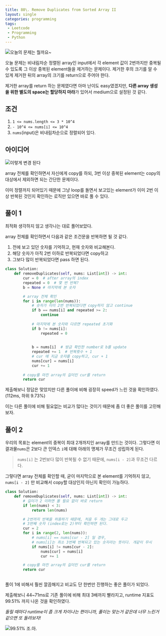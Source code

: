 ```yaml
---
title: 80\. Remove Duplicates from Sorted Array II
layout: single
categories: programming
tags:
 - Leetcode
 - Programming
 - Python
---
```


![오늘의 문제는 뭘까요~](/assets/images/leetcode/20220206_remove-duplicates-from-sorted-array-ii.png)

오늘 문제는 비내림차순 정렬된 array인 input에서 각 element 값이 2번까지만 중복될 수 있도록 그 이상 중복된 element들을 제거하는 문제이다.
제거한 후의 크기를 알 수 있게 제거한 뒤의 array의 크기를 return으로 주어야 한다.

제거한 array를 return 하는 문제였다면 아마 난이도 easy였겠지만, **다른 array 생성을 위한 별도의 space는 할당하지 마라**가 있어서 medium으로 설정된 것 같다. 


## 조건
1. `1 <= nums.length <= 3 * 10^4`
2. `- 10^4 <= nums[i] <= 10^4`
3. `nums`(input)은 비내림차순으로 정렬되어 있다.

## 아이디어
![이렇게 변경 된다](/assets/images/leetcode/80_remove_array_element.png)

array 전체를 확인하면서 자신에게 copy를 하되, 3번 이상 중복된 element는 copy의 대상에서 제외하면 되는 간단한 문제이다.

이미 정렬까지 되어있기 때문에 그냥 loop를 돌면서 보고있는 element가 이미 2번 이상 반복된 것인지 확인하는 로직만 있으면 바로 풀 수 있다.

## 풀이 1
최적화 생각하지 않고 생각나는 대로 풀어보았다.

array 전체를 확인하면서 다음과 같은 조건문을 반복하면 될 것 같다.
1. 전에 보고 있던 숫자를 기억하고, 현재 숫자와 비교해본다.
2. 해당 숫자가 아직 2번 이하로 반복되었다면 copy하고
3. 그보다 많이 반복되었다면 pass 하면 된다.
 
```python
class Solution:
    def removeDuplicates(self, nums: List[int]) -> int:
        cur = 0  # after array의 index
        repeated = 0  # 몇 번 반복?
        b = None # 마지막에 본 숫자

        # array 전체 확인
        for i in range(len(nums)):
            # 숫자가 이미 2번 반복되었다면 copy하지 않고 continue
            if b == nums[i] and repeated >= 2:
                continue
            
            # 마지막에 본 숫자와 다르면 repeated 초기화
            if b != nums[i]:
                repeated = 0
           
           
            b = nums[i]  # 방금 확인한 number로 b를 update
            repeated += 1  # 반복횟수 + 1
            # cur 에 지금 숫자를 copy하고, cur + 1
            nums[cur] = nums[i]  
            cur += 1
        
        # copy를 마친 array의 길이인 cur를 return
        return cur
```

제출해보니 정답은 맞았지만 다른 풀이에 비해 굉장히 speed가 느린 것을 확인하였다. (112ms, 하위 9.73%)

이는 다른 풀이에 비해 필요없는 비교가 많다는 것이기 때문에 좀 더 좋은 풀이를 고민해보자.

## 풀이 2
우리의 목표는 element의 중복이 최대 2개까지인 array를 만드는 것이다.
그렇다면 이 결과물`nums`은  2보다 큰 인덱스 `i`에 대해 아래의 명제가 무조건 성립하게 된다.

> `nums[i]` 는 2번보다 많이 반복될 수 없기 때문에, `nums[i - 2]`과 무조건 다르다.

그렇다면 array 전체를 확인할 때, 굳이 마지막으로 본 element를 기억하지 않고, `nums[i - 2]` 만 비교해서 copy할 대상인지 아닌지 확인이 가능하다.

```python
class Solution:
    def removeDuplicates(self, nums: List[int]) -> int:
        # 길이가 2 이하면 볼 필요 없이 바로 return
        if len(nums) < 3: 
            return len(nums)

        # 2번까지 반복을 허용하기 때문에, 처음 두 개는 그대로 두고
        # 3번째 숫자 (index로는 2)부터 확인하면 된다.
        cur = 2
        for i in range(2, len(nums)):
            # nums[i] == nums[cur - 2] 일 경우,
            # nums[i]는 최소 3번째 반복되고 있는 숫자라는 뜻이다. 개같이 무시
            if nums[i] != nums[cur - 2]:
                nums[cur] = nums[i]
                cur += 1

        # copy를 마친 array의 길이인 cur를 return
        return cur
                
```

풀이 1에 비해서 훨씬 깔끔해지고 비교도 단 한번만 진행하는 좋은 풀이가 되었다.

제출해보니 44~71ms로 기존 풀이에 비해 최대 3배까지 빨라지고, runtime 지표도 99.51% 까지 나온 것을 확인하였다.

*돌릴 때마다 runtime이 좀 크게 차이나는 편이니까, 풀이는 맞는거 같은데 너무 느린거 같으면 또 돌려보자!*

![99.51% 조.아.](/assets/images/leetcode/80_submit_results.png)
